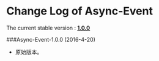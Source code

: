Change Log of Async-Event
====
The current stable version : **[1.0.0]()**

###Async-Event-1.0.0 (2016-4-20)
- 原始版本。